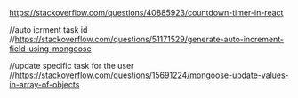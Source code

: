 https://stackoverflow.com/questions/40885923/countdown-timer-in-react

//auto icrment task id
//https://stackoverflow.com/questions/51171529/generate-auto-increment-field-using-mongoose

//update specific task for the user
//https://stackoverflow.com/questions/15691224/mongoose-update-values-in-array-of-objects
